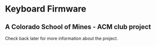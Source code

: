 # Keyboard Firmware
## A Colorado School of Mines - ACM club project

Check back later for more information about the project.
